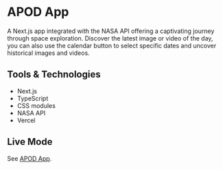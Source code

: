 # APOD App

A Next.js app integrated with the NASA API offering a captivating journey through space exploration. Discover the latest image or video of the day, you can also use the calendar button to select specific dates and uncover historical images and videos.

## Tools & Technologies

- Next.js
- TypeScript
- CSS modules
- NASA API
- Vercel

## Live Mode

See [APOD App](https://wra-capstone2.vercel.app/).
